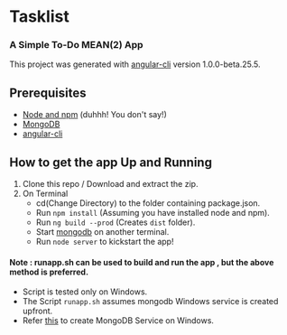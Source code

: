 # Tasklist

### A Simple To-Do MEAN(2) App
This project was generated with [angular-cli](https://github.com/angular/angular-cli) version 1.0.0-beta.25.5.

## Prerequisites

* [Node and npm](https://nodejs.org/en/download/) (duhhh! You don't say!)  
* [MongoDB](https://www.mongodb.com/download-center)  
* [angular-cli](https://github.com/angular/angular-cli)  

## How to get the app Up and Running

1. Clone this repo / Download and extract the zip.
2. On Terminal
    * cd(Change Directory) to the folder containing package.json.
    * Run `npm install` (Assuming you have installed node and npm).
    * Run `ng build --prod` (Creates `dist` folder).
    * Start [mongodb](https://docs.mongodb.com/manual/administration/install-community/) on another terminal.
    * Run `node server` to kickstart the app!


#### Note : runapp.sh can be used to build and run the app , but the above method is preferred.

* Script is tested only on Windows.
* The Script `runapp.sh` assumes mongodb Windows service is created upfront.
* Refer [this](https://docs.mongodb.com/manual/tutorial/install-mongodb-on-windows/#configure-a-windows-service-for-mongodb-community-edition) to create MongoDB Service on Windows.

